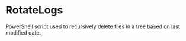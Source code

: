 # RotateLogs
PowerShell script used to recursively delete files in a tree based on last modified date.
